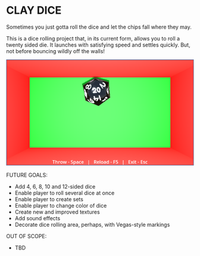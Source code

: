 # CLAY DICE
Sometimes you just gotta roll the dice and let the chips fall where they may.

This is a dice rolling project that, in its current form, allows you to roll a twenty sided die. It launches with satisfying speed and settles quickly. But, not before bouncing wildly off the walls!

<img src="./images/clay_dice.png">

FUTURE GOALS:
- Add 4, 6, 8, 10 and 12-sided dice
- Enable player to roll several dice at once
- Enable player to create sets
- Enable player to change color of dice
- Create new and improved textures
- Add sound effects
- Decorate dice rolling area, perhaps, with Vegas-style markings

OUT OF SCOPE:
- TBD
